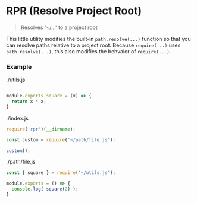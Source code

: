 # RPR (Resolve Project Root)
> Resolves '~/...' to a project root

This little utility modifies the built-in `path.resolve(...)` function so that you can resolve paths relative to a project root. Because `require(...)` uses `path.resolve(...)`, this also modifies the behvaior of `require(...)`.

### Example

./utils.js
```javascript

module.exports.square = (x) => {
  return x * x;
}
```

./index.js
```javascript
require('rpr')(__dirname);

const custom = require('~/path/file.js');

custom();
```

./path/file.js
```javascript
const { square } = require('~/utils.js');

module.exports = () => {
  console.log( square(2) );  
}
```
